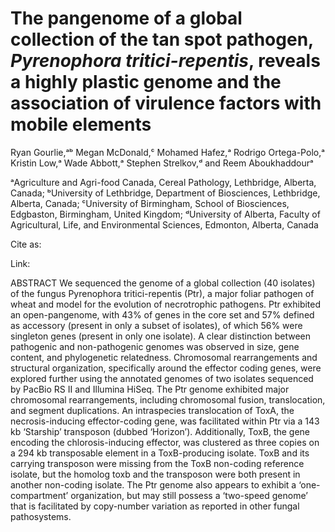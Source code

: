 # The pangenome of a global collection of the tan spot pathogen, *Pyrenophora tritici-repentis*, reveals a highly plastic genome and the association of virulence factors with mobile elements

Ryan Gourlie,ᵃᵇ Megan McDonald,ᶜ Mohamed Hafez,ᵃ Rodrigo Ortega-Polo,ᵃ Kristin Low,ᵃ Wade Abbott,ᵃ Stephen Strelkov,ᵈ and Reem Aboukhaddourᵃ

ᵃAgriculture and Agri-food Canada, Cereal Pathology, Lethbridge, Alberta, Canada;
ᵇUniversity of Lethbridge, Department of Biosciences, Lethbridge, Alberta, Canada;
ᶜUniversity of Birmingham, School of Biosciences, Edgbaston, Birmingham, United Kingdom;
ᵈUniversity of Alberta, Faculty of Agricultural, Life, and Environmental Sciences, Edmonton, Alberta, Canada

Cite as:

Link:

ABSTRACT
We sequenced the genome of a global collection (40 isolates) of the fungus Pyrenophora tritici-repentis (Ptr), a major foliar pathogen of wheat and model for the evolution of necrotrophic pathogens. Ptr exhibited an open-pangenome, with 43% of genes in the core set and 57% defined as accessory (present in only a subset of isolates), of which 56% were singleton genes (present in only one isolate). A clear distinction between pathogenic and non-pathogenic genomes was observed in size, gene content, and phylogenetic relatedness. Chromosomal rearrangements and structural organization, specifically around the effector coding genes, were explored further using the annotated genomes of two isolates sequenced by PacBio RS II and Illumina HiSeq. The Ptr genome exhibited major chromosomal rearrangements, including chromosomal fusion, translocation, and segment duplications. An intraspecies translocation of ToxA, the necrosis-inducing effector-coding gene, was facilitated within Ptr via a 143 kb ‘Starship’ transposon (dubbed ‘Horizon’). Additionally, ToxB, the gene encoding the chlorosis-inducing effector, was clustered as three copies on a 294 kb transposable element in a ToxB-producing isolate. ToxB and its carrying transposon were missing from the ToxB non-coding reference isolate, but the homolog
toxb and the transposon were both present in another non-coding isolate. The Ptr genome also appears to exhibit a ‘one-compartment’ organization, but may still possess a ‘two-speed genome’ that is facilitated by copy-number variation as reported in other fungal pathosystems.
